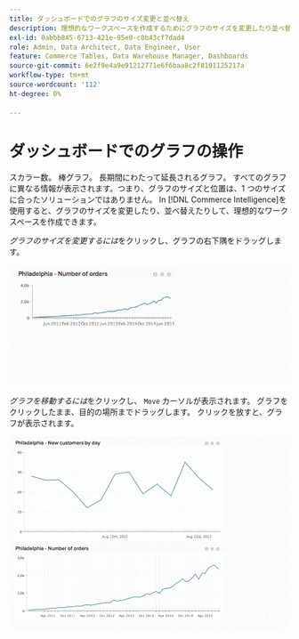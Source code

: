 ```yaml
---
title: ダッシュボードでのグラフのサイズ変更と並べ替え
description: 理想的なワークスペースを作成するためにグラフのサイズを変更したり並べ替えたりする方法を説明します。
exl-id: 0abbb845-6713-421e-95e0-c0b43cf7dad4
role: Admin, Data Architect, Data Engineer, User
feature: Commerce Tables, Data Warehouse Manager, Dashboards
source-git-commit: 6e2f9e4a9e91212771e6f6baa8c2f8101125217a
workflow-type: tm+mt
source-wordcount: '112'
ht-degree: 0%

---
```


# ダッシュボードでのグラフの操作

スカラー数。 棒グラフ。 長期間にわたって延長されるグラフ。 すべてのグラフに異なる情報が表示されます。つまり、グラフのサイズと位置は、1 つのサイズに合ったソリューションではありません。 In [!DNL Commerce Intelligence]を使用すると、グラフのサイズを変更したり、並べ替えたりして、理想的なワークスペースを作成できます。

*グラフのサイズを変更するには*&#x200B;をクリックし、グラフの右下隅をドラッグします。

![グラフのサイズ変更](../../assets/Resize_Chart_in_Dashboard.gif)

*グラフを移動するには*&#x200B;をクリックし、 `Move` カーソルが表示されます。 グラフをクリックしたまま、目的の場所までドラッグします。 クリックを放すと、グラフが表示されます。

![グラフを移動](../../assets/Move_Chart_in_Dashboard.gif)
